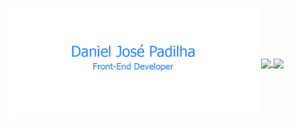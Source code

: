 <p align="center">
  <div>
    <img align="center" width="400" src="logo.jpg" alt="logo />
  </div>
  <div>
    <img align="center" width="500" src="undraw_freelancer.svg" alt="undraw freelancer />
  </div>
</p>

<p align="center">
  <a href="https://github.com/danjosepad/github-readme-stats">
    <img
      align="center"
      src="https://github-readme-stats.vercel.app/api/top-langs/?username=danjosepad&layout=compact"
    />
  </a>
  <a href="https://github.com/danjosepad/github-readme-stats">
    <img
      align="center"
      height="165"
      src="https://github-readme-stats.vercel.app/api?username=danjosepad&count_private=true&show_icons=true&custom_title=Github%20Status&hide=issues"
    />
  </a>
</p>
